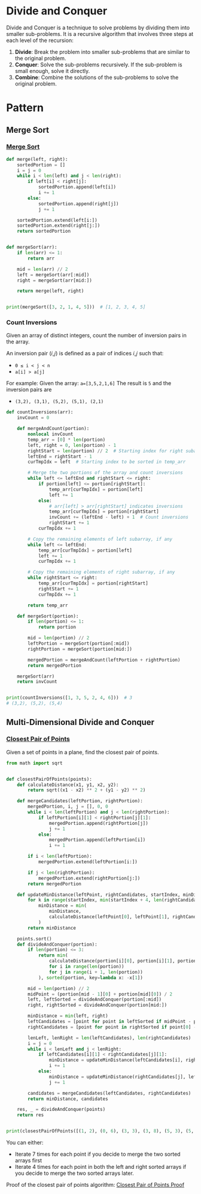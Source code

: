 # Divide and Conquer
Divide and Conquer is a technique to solve problems by dividing them into smaller sub-problems. It is a recursive algorithm that involves three steps at each level of the recursion:
1. **Divide**: Break the problem into smaller sub-problems that are similar to the original problem.
2. **Conquer**: Solve the sub-problems recursively. If the sub-problem is small enough, solve it directly.
3. **Combine**: Combine the solutions of the sub-problems to solve the original problem.

# Pattern
## Merge Sort
### [Merge Sort](https://leetcode.com/problems/sort-an-array/)
```python
def merge(left, right):
    sortedPortion = []
    i = j = 0
    while i < len(left) and j < len(right):
        if left[i] < right[j]:
            sortedPortion.append(left[i])
            i += 1
        else:
            sortedPortion.append(right[j])
            j += 1

    sortedPortion.extend(left[i:])
    sortedPortion.extend(right[j:])
    return sortedPortion


def mergeSort(arr):
    if len(arr) <= 1:
        return arr

    mid = len(arr) // 2
    left = mergeSort(arr[:mid])
    right = mergeSort(arr[mid:])

    return merge(left, right)


print(mergeSort([3, 2, 1, 4, 5]))  # [1, 2, 3, 4, 5]
```

### Count Inversions
Given an array of distinct integers, count the number of inversion pairs in the array.

An inversion pair (𝑖,𝑗) is defined as a pair of indices 𝑖,𝑗 such that:
- `0 ≤ i < j < n`
- `a[i] > a[j]`

For example:
Given the array: `a=[3,5,2,1,6]`
The result is `5` and the inversion pairs are
- `(3,2), (3,1), (5,2), (5,1), (2,1)`

```python
def countInversions(arr):
    invCount = 0

    def mergeAndCount(portion):
        nonlocal invCount
        temp_arr = [0] * len(portion)
        left, right = 0, len(portion) - 1
        rightStart = len(portion) // 2  # Starting index for right subarray
        leftEnd = rightStart - 1
        curTmpIdx = left  # Starting index to be sorted in temp_arr

        # Merge the two portions of the array and count inversions
        while left <= leftEnd and rightStart <= right:
            if portion[left] <= portion[rightStart]:
                temp_arr[curTmpIdx] = portion[left]
                left += 1
            else:
                # arr[left] > arr[rightStart] indicates inversions
                temp_arr[curTmpIdx] = portion[rightStart]
                invCount += (leftEnd - left) + 1  # Count inversions
                rightStart += 1
            curTmpIdx += 1

        # Copy the remaining elements of left subarray, if any
        while left <= leftEnd:
            temp_arr[curTmpIdx] = portion[left]
            left += 1
            curTmpIdx += 1

        # Copy the remaining elements of right subarray, if any
        while rightStart <= right:
            temp_arr[curTmpIdx] = portion[rightStart]
            rightStart += 1
            curTmpIdx += 1

        return temp_arr

    def mergeSort(portion):
        if len(portion) <= 1:
            return portion

        mid = len(portion) // 2
        leftPortion = mergeSort(portion[:mid])
        rightPortion = mergeSort(portion[mid:])

        mergedPortion = mergeAndCount(leftPortion + rightPortion)
        return mergedPortion

    mergeSort(arr)
    return invCount


print(countInversions([1, 3, 5, 2, 4, 6]))  # 3
# (3,2), (5,2), (5,4)
```

## Multi-Dimensional Divide and Conquer
### [Closest Pair of Points](https://www.geeksforgeeks.org/closest-pair-of-points-using-divide-and-conquer-algorithm/)
Given a set of points in a plane, find the closest pair of points.

```python
from math import sqrt


def closestPairOfPoints(points):
    def calculateDistance(x1, y1, x2, y2):
        return sqrt((x1 - x2) ** 2 + (y1 - y2) ** 2)

    def mergeCandidates(leftPortion, rightPortion):
        mergedPortion, i, j = [], 0, 0
        while i < len(leftPortion) and j < len(rightPortion):
            if leftPortion[i][1] < rightPortion[j][1]:
                mergedPortion.append(rightPortion[j])
                j += 1
            else:
                mergedPortion.append(leftPortion[i])
                i += 1

        if i < len(leftPortion):
            mergedPortion.extend(leftPortion[i:])

        if j < len(rightPortion):
            mergedPortion.extend(rightPortion[j:])
        return mergedPortion

    def updateMinDistance(leftPoint, rightCandidates, startIndex, minDistance):
        for k in range(startIndex, min(startIndex + 4, len(rightCandidates))):
            minDistance = min(
                minDistance,
                calculateDistance(leftPoint[0], leftPoint[1], rightCandidates[k][0], rightCandidates[k][1])
            )
        return minDistance

    points.sort()
    def divideAndConquer(portion):
        if len(portion) <= 3:
            return min(
                calculateDistance(portion[i][0], portion[i][1], portion[j][0], portion[j][1])
                for i in range(len(portion))
                for j in range(i + 1, len(portion))
            ), sorted(portion, key=lambda x: -x[1])

        mid = len(portion) // 2
        midPoint = (portion[mid - 1][0] + portion[mid][0]) / 2
        left, leftSorted = divideAndConquer(portion[:mid])
        right, rightSorted = divideAndConquer(portion[mid:])

        minDistance = min(left, right)
        leftCandidates = [point for point in leftSorted if midPoint - point[0] <= minDistance]
        rightCandidates = [point for point in rightSorted if point[0] - midPoint <= minDistance]

        lenLeft, lenRight = len(leftCandidates), len(rightCandidates)
        i = j = 0
        while i < lenLeft and j < lenRight:
            if leftCandidates[i][1] < rightCandidates[j][1]:
                minDistance = updateMinDistance(leftCandidates[i], rightCandidates, j, minDistance)
                i += 1
            else:
                minDistance = updateMinDistance(rightCandidates[j], leftCandidates, i, minDistance)
                j += 1

        candidates = mergeCandidates(leftCandidates, rightCandidates)
        return minDistance, candidates

    res, _ = divideAndConquer(points)
    return res


print(closestPairOfPoints([(1, 2), (0, 6), (3, 3), (3, 8), (5, 3), (5, 9), (8, 1), (8, 5)]))  # 2.0
```
You can either:
- Iterate 7 times for each point if you decide to merge the two sorted arrays first
- Iterate 4 times for each point in both the left and right sorted arrays if you decide to merge the two sorted arrays later.

Proof of the closest pair of points algorithm: [Closest Pair of Points Proof](https://www.youtube.com/watch?v=kCLGVat2SHk&t=945s)
